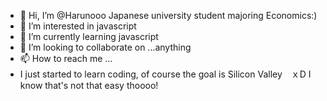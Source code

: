 - 👋 Hi, I’m @Harunooo Japanese university student majoring Economics:)
- 👀 I’m interested in javascript
- 🌱 I’m currently learning javascript
- 💞️ I’m looking to collaborate on ...anything
- 📫 How to reach me ...
- I just started to learn coding, of course the goal is Silicon Valley　ｘD I know that's not that easy thoooo!

<!---
Harunooo/Harunooo is a ✨ special ✨ repository because its `README.md` (this file) appears on your GitHub profile.
You can click the Preview link to take a look at your changes.
--->
